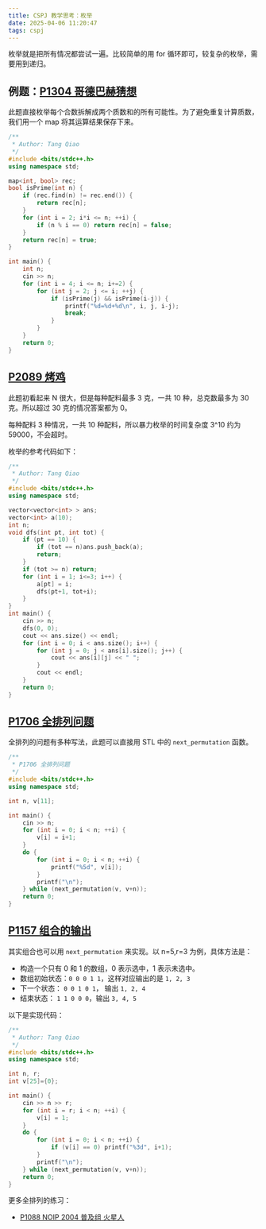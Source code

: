 ```yaml
---
title: CSPJ 教学思考：枚举
date: 2025-04-06 11:20:47
tags: cspj
---
```


枚举就是把所有情况都尝试一遍。比较简单的用 for 循环即可，较复杂的枚举，需要用到递归。

## 例题：[P1304 哥德巴赫猜想](https://www.luogu.com.cn/problem/P1304)

此题直接枚举每个合数拆解成两个质数和的所有可能性。为了避免重复计算质数，我们用一个 map 将其运算结果保存下来。

```c++
/**
 * Author: Tang Qiao
 */
#include <bits/stdc++.h>
using namespace std;

map<int, bool> rec;
bool isPrime(int n) {
    if (rec.find(n) != rec.end()) {
        return rec[n];
    }
    for (int i = 2; i*i <= n; ++i) {
        if (n % i == 0) return rec[n] = false;
    }
    return rec[n] = true;
}

int main() {
    int n;
    cin >> n;
    for (int i = 4; i <= n; i+=2) {
        for (int j = 2; j <= i; ++j) {
            if (isPrime(j) && isPrime(i-j)) {
                printf("%d=%d+%d\n", i, j, i-j);
                break;
            }
        }
    }
	return 0;
}
```

## [P2089 烤鸡](https://www.luogu.com.cn/problem/P2089)

此题初看起来 N 很大，但是每种配料最多 3 克，一共 10 种，总克数最多为 30 克。所以超过 30 克的情况答案都为 0。

每种配料 3 种情况，一共 10 种配料，所以暴力枚举的时间复杂度 3^10 约为 59000，不会超时。

枚举的参考代码如下：

```c++
/**
 * Author: Tang Qiao
 */
#include <bits/stdc++.h>
using namespace std;

vector<vector<int> > ans;
vector<int> a(10);
int n;
void dfs(int pt, int tot) {
    if (pt == 10) {
        if (tot == n)ans.push_back(a);
        return;
    }
    if (tot >= n) return;
    for (int i = 1; i<=3; i++) {
        a[pt] = i;
        dfs(pt+1, tot+i);
    }
}
int main() {
    cin >> n;
    dfs(0, 0);
    cout << ans.size() << endl;
    for (int i = 0; i < ans.size(); i++) {
        for (int j = 0; j < ans[i].size(); j++) {
            cout << ans[i][j] << " ";
        }
        cout << endl;
    }
    return 0;
}
```

## [P1706 全排列问题](https://www.luogu.com.cn/problem/P1706)

全排列的问题有多种写法，此题可以直接用 STL 中的 `next_permutation` 函数。

```c++
/**
 * P1706 全排列问题
 */
#include <bits/stdc++.h>
using namespace std;

int n, v[11];

int main() {
    cin >> n;
    for (int i = 0; i < n; ++i) {
        v[i] = i+1;
    }
    do {
        for (int i = 0; i < n; ++i) {
            printf("%5d", v[i]);
        }
        printf("\n");
    } while (next_permutation(v, v+n));
    return 0;
}
```

## [P1157 组合的输出](https://www.luogu.com.cn/problem/P1157)

其实组合也可以用 `next_permutation` 来实现。以 n=5,r=3 为例，具体方法是：

 - 构造一个只有 0 和 1 的数组，0 表示选中，1 表示未选中。
 - 数组初始状态：`0 0 0 1 1`，这样对应输出的是 `1, 2, 3`
 - 下一个状态： `0 0 1 0 1`， 输出 `1, 2, 4`
 - 结束状态：  `1 1 0 0 0`，输出 `3, 4, 5`


以下是实现代码：

```c++
/**
 * Author: Tang Qiao
 */
#include <bits/stdc++.h>
using namespace std;

int n, r;
int v[25]={0};

int main() {
    cin >> n >> r;
    for (int i = r; i < n; ++i) {
        v[i] = 1;
    }
    do {
        for (int i = 0; i < n; ++i) {
            if (v[i] == 0) printf("%3d", i+1);
        }
        printf("\n");
    } while (next_permutation(v, v+n));
    return 0;
}
```

更多全排列的练习：
 - [P1088 NOIP 2004 普及组 火星人](https://www.luogu.com.cn/problem/P1088)






